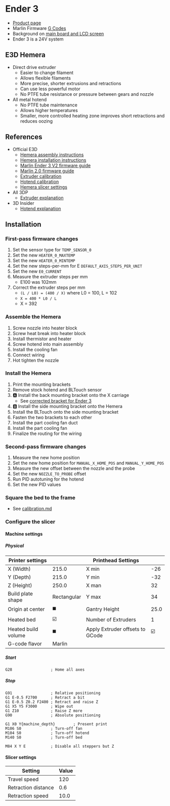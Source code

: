 # Ender 3

- [Product page](https://www.creality.com/pages/download-ender-3)
- Marlin Firmware [G Codes](https://marlinfw.org/meta/gcode/)
- Background on [main board and LCD screen](https://www.youtube.com/watch?v=neS7lB7fCww)
- Ender 3 is a 24V system

## E3D Hemera

- Direct drive extruder
  - Easier to change filament
  - Allows flexible filaments
  - More precise, shorter extrusions and retractions
  - Can use less powerful motor
  - No PTFE tube resistance or pressure between gears and nozzle
- All metal hotend
  - No PTFE tube maintenance
  - Allows higher temperatures
  - Smaller, more controlled heating zone improves short retractions and reduces oozing

## References

- Official E3D
  - [Hemera assembly instructions](https://e3d-online.zendesk.com/hc/en-us/articles/360017204078-Hemera-Direct-Assembly-Guide-New-)
  - [Hemera installation instructions](https://e3d-online.zendesk.com/hc/en-us/articles/360018062117-Hemera-Ender-3-V2-Ender-3-CR10-CR10-V2-Upgrade-Guide-Edition-2-)
  - [Marlin Ender 3 V2 firmware guide](https://e3d-online.zendesk.com/hc/en-us/articles/360017968457-Hemera-Creality-Ender-3-V2-Firmware-Bl-touch-)
  - [Marlin 2.0 firmware guide](https://e3d-online.zendesk.com/hc/en-us/articles/4406823770769-Marlin-2-0-Hemera-Guide)
  - [Extruder calibration](https://e3d-online.zendesk.com/hc/en-us/articles/4404490769169-Hemera-E-Steps-per-mm-Calibration-)
  - [Hotend calibration](https://e3d-online.zendesk.com/hc/en-us/articles/360014865438-Hemera-Marlin-PID-Guide)
  - [Hemera slicer settings](https://e3d-online.zendesk.com/hc/en-us/articles/360018055797-Hemera-Troubleshooting-Guide-#h_01F00YWJ3G8PTJH0321QZ0RBY2)
- All 3DP
  - [Extruder explanation](https://all3dp.com/2/direct-vs-bowden-extruder-technology-shootout/)
- 3D Insider
  - [Hotend explanation](https://3dinsider.com/all-metal-hot-end/)

## Installation

### First-pass firmware changes

1. Set the sensor type for `TEMP_SENSOR_0`
1. Set the new `HEATER_0_MAXTEMP`
1. Set the new `HEATER_0_MINTEMP`
1. Set the new steps-per-mm for E `DEFAULT_AXIS_STEPS_PER_UNIT`
1. Set the new `E0_CURRENT`
1. Measure the extruder steps per mm
   - E100 was 102mm
1. Correct the extruder steps per mm
   - `(L / L0) = (400 / X)` where L0 = 100, L = 102
   - `X = 400 * L0 / L`
   - X = 392

### Assemble the Hemera

1. Screw nozzle into heater block
1. Screw heat break into heater block
1. Install thermistor and heater
1. Screw hotend into main assembly
1. Install the cooling fan
1. Connect wiring
1. Hot tighten the nozzle

### Install the Hemera

1. Print the mounting brackets
1. Remove stock hotend and BLTouch sensor
1. 🅰️ Install the back mounting bracket onto the X carriage
   - See [corrected bracket for Ender 3](https://github.com/wireddown/openscad-models/tree/main/hemera-xaxis-mount-ender3)
1. 🅱️ Install the side mounting bracket onto the Hemera
1. Install the BLTouch onto the side mounting bracket
1. Fasten the two brackets to each other
1. Install the part cooling fan duct
1. Install the part cooling fan
1. Finalize the routing for the wiring

### Second-pass firmware changes

1. Measure the new home position
1. Set the new home position for `MANUAL_X_HOME_POS` and `MANUAL_Y_HOME_POS`
1. Measure the new offset between the nozzle and the probe
1. Set the new `NOZZLE_TO_PROBE` offset
1. Run PID autotuning for the hotend
1. Set the new PID values

### Square the bed to the frame

- See [calibration.md](./calibration.md)

### Configure the slicer

#### Machine settings

##### Physical

|  Printer settings   |                |  Printhead Settings             |      |
|---------------------|----------------|---------------------------------|------|
| X (Width)           | 215.0          | X min                           | -26  |
| Y (Depth)           | 215.0          | Y min                           | -32  |
| Z (Height)          | 250.0          | X man                           |  32  |
| Build plate shape   | Rectangular    | Y max                           |  34  |
| Origin at center    | ◼️             | Gantry Height                   | 25.0 |
| Heated bed          | ☑️             | Number of Extruders             | 1    |
| Heated build volume | ◼️             | Apply Extruder offsets to GCode | ☑️  |
| G-code flavor       | Marlin         | | |

##### Start

```
G28                 ; Home all axes
```

##### Stop

```
G91                 ; Relative positioning
G1 E-0.5 F2700      ; Retract a bit
G1 E-0.5 Z0.2 F2400 ; Retract and raise Z
G1 X5 Y5 F3000      ; Wipe out
G1 Z10              ; Raise Z more
G90                 ; Absolute positioning

G1 X0 Y{machine_depth}        ; Present print
M106 S0             ; Turn-off fan
M104 S0             ; Turn-off hotend
M140 S0             ; Turn-off bed

M84 X Y E           ; Disable all steppers but Z
```

#### Slicer settings

| Setting             | Value |
|---------------------|-------|
| Travel speed        | 120   |
| Retraction distance | 0.6   |
| Retraction speed    | 10.0  |
